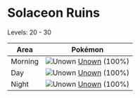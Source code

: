 # Solaceon Ruins
Levels: 20 - 30

Area       | Pokémon
---        | ---
Morning    | ![][201]  [Unown] (100%)
Day        | ![][201]  [Unown] (100%)
Night      | ![][201]  [Unown] (100%)


[201]: https://raw.githubusercontent.com/PokeAPI/sprites/master/sprites/pokemon/201.png "Unown"
[Unown]: pokemon_changes/201/
